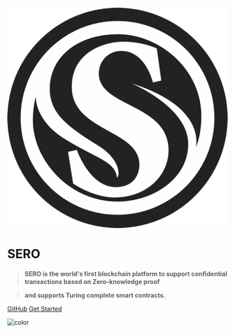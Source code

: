 ![logo](_media/icon.png)

# **SERO**

> **SERO is the world's first blockchain platform to support conﬁdential transactions based on Zero-knowledge proof** 

> **and supports Turing complete smart contracts.** 


[GitHub](https://github.com/sero-cash/) [Get Started](http://developer-docs.sero.cash/#/en-us/ ':target="_self"')

![color](#fff)
